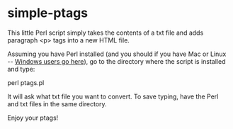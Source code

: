 # simple-ptags
This little Perl script simply takes the contents of a txt file and adds paragraph &lt;p> tags into a new HTML file.

Assuming you have Perl installed (and you should if you have Mac or Linux -- <a href="https://learn.perl.org/installing/windows.html" target="_blank">Windows users go here</a>), go to the directory where the script is installed and type:

perl ptags.pl

It will ask what txt file you want to convert. To save typing, have the Perl and txt files in the same directory.

Enjoy your ptags!
